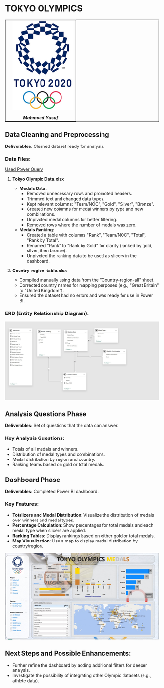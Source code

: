 # TOKYO OLYMPICS

<table border="1" style="border-collapse: collapse; width: 100%;">
  <td>
      <img src="media/4.jpg" alt="Project Image" width="200" style="float: right; margin-left: 15px; margin-bottom: 15px;" />
      <div style="text-align: center; margin-top: 10px; font-weight: bold;"><em> Mahmoud Yusuf</em></div>
    </td>
</table>

## Data Cleaning and Preprocessing

**Deliverables**: Cleaned dataset ready for analysis.

### Data Files:
[Used Power Query](../Scripts/Power-Query-M-scripts.md)
1. **Tokyo Olympic Data.xlsx**
   - **Medals Data**:
     - Removed unnecessary rows and promoted headers.
     - Trimmed text and changed data types.
     - Kept relevant columns: "Team/NOC", "Gold", "Silver", "Bronze".
     - Created new columns for medal winners by type and new combinations.
     - Unpivoted medal columns for better filtering.
     - Removed rows where the number of medals was zero.
   - **Medals Ranking**:
     - Created a table with columns "Rank", "Team/NOC", "Total", "Rank by Total".
     - Renamed "Rank" to "Rank by Gold" for clarity (ranked by gold, silver, then bronze).
     - Unpivoted the ranking data to be used as slicers in the dashboard.

2. **Country-region-table.xlsx**
   - Compiled manually using data from the "Country-region-all" sheet.
   - Corrected country names for mapping purposes (e.g., "Great Britain" to "United Kingdom").
   - Ensured the dataset had no errors and was ready for use in Power BI.

### ERD (Entity Relationship Diagram):
![ERD](media/TokyoERD.jpg)

## Analysis Questions Phase

**Deliverables**: Set of questions that the data can answer.

### Key Analysis Questions:
- Totals of all medals and winners.
- Distribution of medal types and combinations.
- Medal distribution by region and country.
- Ranking teams based on gold or total medals.

## Dashboard Phase

**Deliverables**: Completed Power BI dashboard.

### Key Features:
- **Totalizers and Medal Distribution**: Visualize the distribution of medals over winners and medal types.
- **Percentage Calculation**: Show percentages for total medals and each medal type when slicers are applied.
- **Ranking Tables**: Display rankings based on either gold or total medals.
- **Map Visualization**: Use a map to display medal distribution by country/region.

![Dashboard](media/TOKYO-OLYMPICS.jpg)

## Next Steps and Possible Enhancements:
- Further refine the dashboard by adding additional filters for deeper analysis.
- Investigate the possibility of integrating other Olympic datasets (e.g., athlete data).
